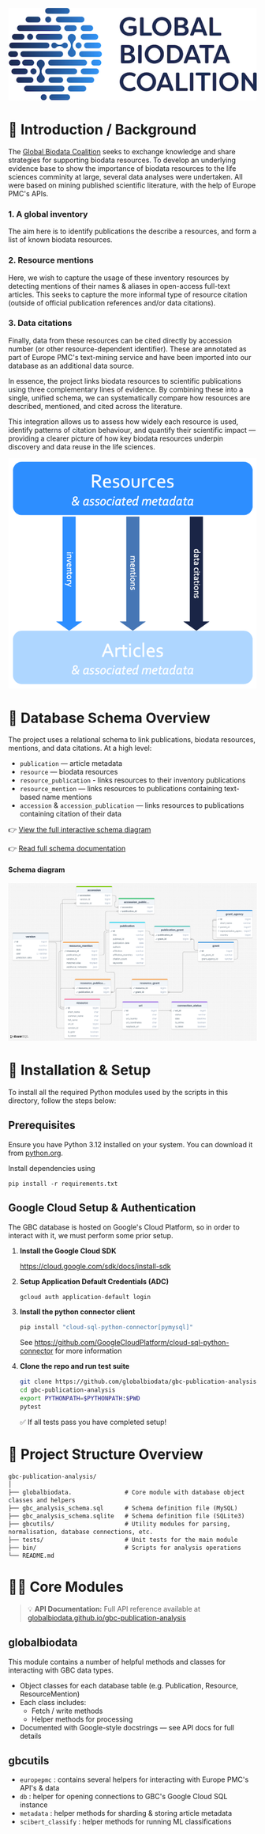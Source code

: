 ![GBC Logo](docs/assets/gbc-logo.png)

# 🧭 Introduction / Background

The [Global Biodata Coalition](https://globalbiodata.org) seeks to exchange knowledge and share strategies for supporting biodata resources. To develop an underlying evidence base to show the importance of biodata resources to the life sciences comminity at large, several data analyses were undertaken. All were based on mining published scientific literature, with the help of Europe PMC's APIs.

### 1. A global inventory
The aim here is to identify publications the describe a resources, and form a list of known biodata resources.

### 2. Resource mentions
Here, we wish to capture the usage of these inventory resources by detecting mentions of their names & aliases in open-access full-text articles. This seeks to capture the more informal type of resource citation (outside of official publication references and/or data citations).

### 3. Data citations
Finally, data from these resources can be cited directly by accession number (or other resource-dependent identifier). These are annotated as part of Europe PMC's text-mining service and have been imported into our database as an additional data source.

In essence, the project links biodata resources to scientific publications using three complementary lines of evidence. By combining these into a single, unified schema, we can systematically compare how resources are described, mentioned, and cited across the literature.

This integration allows us to assess how widely each resource is used, identify patterns of citation behaviour, and quantify their scientific impact — providing a clearer picture of how key biodata resources underpin discovery and data reuse in the life sciences.

![Overview of resource<->publication linking](docs/assets/link_overview.png)

# 🧱 Database Schema Overview

The project uses a relational schema to link publications, biodata resources, mentions, and data citations.
At a high level:

- `publication` — article metadata
- `resource` — biodata resources
- `resource_publication` - links resources to their inventory publications
- `resource_mention` — links resources to publications containing text-based name mentions
- `accession` & `accession_publication` — links resources to publications containing citation of their data


👉 [View the full interactive schema diagram](https://drawsql.app/teams/gbc-4/diagrams/gcb-publication-analysis-uber-schema)

👉 [Read full schema documentation](https://globalbiodata.github.io/gbc-publication-analysis/schema/)

#### Schema diagram

![GBC database schema diagram](docs/assets/gbc_schema_diagram.png)

# 🧰 Installation & Setup

To install all the required Python modules used by the scripts in this directory, follow the steps below:

## Prerequisites

Ensure you have Python 3.12 installed on your system. You can download it from [python.org](https://www.python.org/).

Install dependencies using
```
pip install -r requirements.txt
```

## Google Cloud Setup & Authentication

The GBC database is hosted on Google's Cloud Platform, so in order to interact with it, we must perform some prior setup.

1. **Install the Google Cloud SDK**

    https://cloud.google.com/sdk/docs/install-sdk

2. **Setup Application Default Credentials (ADC)**

    ```bash
    gcloud auth application-default login
    ```

3. **Install the python connector client**

    ```bash
    pip install "cloud-sql-python-connector[pymysql]"
    ```
    See https://github.com/GoogleCloudPlatform/cloud-sql-python-connector for more information

4. **Clone the repo and run test suite**

    ```bash
    git clone https://github.com/globalbiodata/gbc-publication-analysis.git
    cd gbc-publication-analysis
    export PYTHONPATH=$PYTHONPATH:$PWD
    pytest
    ```

    ✅ If all tests pass you have completed setup!


# 🧠 Project Structure Overview

```
gbc-publication-analysis/
│
├── globalbiodata.               # Core module with database object classes and helpers
├── gbc_analysis_schema.sql      # Schema definition file (MySQL)
├── gbc_analysis_schema.sqlite   # Schema definition file (SQLite3)
├── gbcutils/                    # Utility modules for parsing, normalisation, database connections, etc.
├── tests/                       # Unit tests for the main module
├── bin/                         # Scripts for analysis operations
└── README.md
```

# 🧑‍💻 Core Modules

> 💡 **API Documentation:**
> Full API reference available at [globalbiodata.github.io/gbc-publication-analysis](https://globalbiodata.github.io/gbc-publication-analysis/)

## globalbiodata

This module contains a number of helpful methods and classes for interacting with GBC data types.

- Object classes for each database table (e.g. Publication, Resource, ResourceMention)
- Each class includes:
    - Fetch / write methods
    - Helper methods for processing
- Documented with Google-style docstrings — see API docs for full details

## gbcutils

- `europepmc` : contains several helpers for interacting with Europe PMC's API's & data
- `db` : helper for opening connections to GBC's Google Cloud SQL instance
- `metadata` : helper methods for sharding & storing article metadata
- `scibert_classify` : helper methods for running ML classifications
